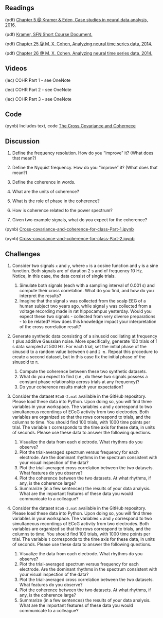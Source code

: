 ## Readings

(pdf) [Chapter 5 @ Kramer & Eden, Case studies in neural data analysis, 2016.](/Readings/Kramer_Eden_Chapter_5.pdf)

(pdf) [Kramer, SFN Short Course Document.](/Readings/Kramer_SFN_Short_Course.pdf)

(pdf) [Chapter 25 @ M. X. Cohen, Analyzing neural time series data, 2014.](/Readings/Cohen_Chapter_25.pdf)

(pdf) [Chapter 26 @ M. X. Cohen, Analyzing neural time series data, 2014.](/Readings/Cohen_Chapter_25.pdf)

## Videos

(lec) COHR Part 1 - see OneNote

(lec) COHR Part 2 - see OneNote

(lec) COHR Part 3 - see OneNote

## Code

(pynb) Includes text, code [The Cross Covariance and Cohernece](https://mark-kramer.github.io/Case-Studies-Python/05.html)

## Discussion

1. Define the frequency resolution.  How do you “improve” it?  (What does that mean?)

2. Define the Nyquist frequency.  How do you “improve” it?  (What does that mean?)

3. Define the coherence in words.

4. What are the units of coherence?

5. What is the role of phase in the coherence?

6. How is coherence related to the power spectrum?

7. Given two example signals, what do you expect for the coherence?

(pynb) [Cross-covariance-and-coherence-for-class-Part-1.ipynb](Cross-covariance-and-coherence-for-class-Part-1.ipynb)

(pynb) [Cross-covariance-and-coherence-for-class-Part-2.ipynb](Cross-covariance-and-coherence-for-class-Part-2.ipynb)

## Challenges

1. Consider two signals `x` and `y`, where `x` is a cosine function and `y` is a sine function. Both signals are of duration 2 s and of frequency 10 Hz. Notice, in this case, the data consist of single trials.
    1. Simulate both signals (each with a sampling interval of 0.001 s) and compute their cross correlation. What do you find, and how do you interpret the results?
    2. Imagine that the signal `x` was collected from the scalp EEG of a human subject two years ago, while signal `y` was collected from a voltage recording made in rat hippocampus yesterday. Would you expect these two signals - collected from very diverse preparations - to be related? How does this knowledge impact your interpretation of the cross correlation result?

2. Generate synthetic data consisting of a sinusoid oscillating at frequency `f` plus additive Gaussian noise.  More specifically, generate 100 trials of 1 s data sampled at 500 Hz. For each trial, set the initial phase of the sinusoid to a random value between `0` and `2 π.` Repeat this procedure to create a second dataset, but in this case fix the initial phase of the sinusoid to `π`.
    1. Compute the coherence between these two synthetic datasets.
    2. What do you expect to find (i.e., do these two signals possess a constant phase relationship across trials at any frequency)?
    3. Do your coherence results match your expectation?

3. Consider the dataset `ECoG-2.mat` available in the GitHub repository. Please load these data into Python.  Upon doing so, you will find three variables in your workspace. The variables `x` and `y` correspond to two simultaneous recordings of ECoG activity from two electrodes. Both variables are organized so that the rows correspond to trials, and the columns to time.  You should find 100 trials, with 1000 time points per trial. The variable `t` corresponds to the time axis for these data, in units of seconds. Please use these data to answer the following questions.

    1. Visualize the data from each electrode.  What rhythms do you observe?
    2. Plot the trial-averaged spectrum versus frequency for each electrode.  Are the dominant rhythms in the spectrum consistent with your visual inspection of the data?
    3. Plot the trial-averaged cross correlation between the two datasets.  What features do you observe?
    4. Plot the coherence between the two datasets.  At what rhythms, if any, is the coherence large?
    5. Summarize (in a few sentences) the results of your data analysis.  What are the important features of these data you would communicate to a colleague?

4. Consider the dataset `ECoG-3.mat` available in the GitHub repository. Please load these data into Python.  Upon doing so, you will find three variables in your workspace. The variables `x` and `y` correspond to two simultaneous recordings of ECoG activity from two electrodes. Both variables are organized so that the rows correspond to trials, and the columns to time.  You should find 100 trials, with 1000 time points per trial. The variable `t` corresponds to the time axis for these data, in units of seconds. Please use these data to answer the following questions.

    1. Visualize the data from each electrode.  What rhythms do you observe?
    2. Plot the trial-averaged spectrum versus frequency for each electrode.  Are the dominant rhythms in the spectrum consistent with your visual inspection of the data?
    3. Plot the trial-averaged cross correlation between the two datasets.  What features do you observe?
    4. Plot the coherence between the two datasets.  At what rhythms, if any, is the coherence large?
    5. Summarize (in a few sentences) the results of your data analysis.  What are the important features of these data you would communicate to a colleague?
